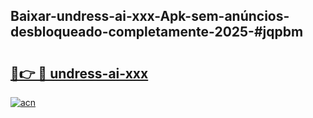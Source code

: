 ## Baixar-undress-ai-xxx-Apk-sem-anúncios-desbloqueado-completamente-2025-#jqpbm

# <h2><a href="https://ainizakaria.my?title=undress-ai-xxx&ref=20M">🔗👉 🔴 undress-ai-xxx</a></h2>

[![acn](https://github.com/user-attachments/assets/0f9c940e-d8b0-45ae-aac7-cd30a18b3e1c)](https://ainizakaria.my?title=undress-ai-xxx&ref=20M)

